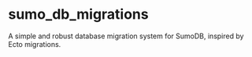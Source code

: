 # sumo_db_migrations
A simple and robust database migration system for SumoDB, inspired by Ecto migrations.
